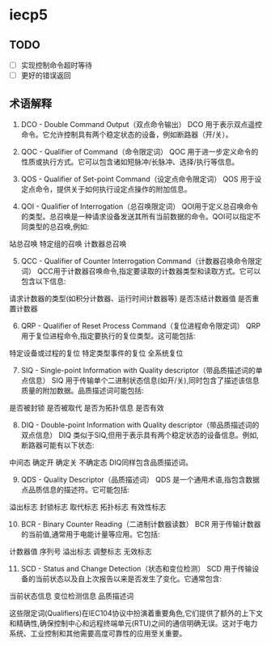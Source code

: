 # iecp5

## TODO

- [ ] 实现控制命令超时等待
- [ ] 更好的错误返回

## 术语解释

1. DCO - Double Command Output（双点命令输出）
DCO 用于表示双点遥控命令。它允许控制具有两个稳定状态的设备，例如断路器（开/关）。

2. QOC - Qualifier of Command（命令限定词）
QOC 用于进一步定义命令的性质或执行方式。它可以包含诸如短脉冲/长脉冲、选择/执行等信息。

3. QOS - Qualifier of Set-point Command（设定点命令限定词）
QOS 用于设定点命令，提供关于如何执行设定点操作的附加信息。

4. QOI - Qualifier of Interrogation（总召唤限定词）
QOI用于定义总召唤命令的类型。总召唤是一种请求设备发送其所有当前数据的命令。QOI可以指定不同类型的总召唤,例如:

站总召唤
特定组的召唤
计数器总召唤

5. QCC - Qualifier of Counter Interrogation Command（计数器召唤命令限定词）
QCC用于计数器召唤命令,指定要读取的计数器类型和读取方式。它可以包含以下信息:

请求计数器的类型(如积分计数器、运行时间计数器等)
是否冻结计数器值
是否重置计数器


6. QRP - Qualifier of Reset Process Command（复位进程命令限定词）
QRP用于复位进程命令,指定要执行的复位类型。这可能包括:

特定设备或过程的复位
特定类型事件的复位
全系统复位

7. SIQ - Single-point Information with Quality descriptor（带品质描述词的单点信息）
SIQ 用于传输单个二进制状态信息(如开/关),同时包含了描述该信息质量的附加数据。品质描述词可能包括:

是否被封锁
是否被取代
是否为拓扑信息
是否有效


8. DIQ - Double-point Information with Quality descriptor（带品质描述词的双点信息）
DIQ 类似于SIQ,但用于表示具有两个稳定状态的设备信息。例如,断路器可能有以下状态:

中间态
确定开
确定关
不确定态
DIQ同样包含品质描述词。


9. QDS - Quality Descriptor（品质描述词）
QDS 是一个通用术语,指包含数据点品质信息的描述符。它可能包括:

溢出标志
封锁标志
取代标志
拓扑标志
有效性标志


10. BCR - Binary Counter Reading（二进制计数器读数）
BCR 用于传输计数器的当前值,通常用于电能计量等应用。它包括:

计数器值
序列号
溢出标志
调整标志
无效标志


11. SCD - Status and Change Detection（状态和变位检测）
SCD 用于传输设备的当前状态以及自上次报告以来是否发生了变化。它通常包含:

当前状态信息
变位检测信息
品质描述词

这些限定词(Qualifiers)在IEC104协议中扮演着重要角色,它们提供了额外的上下文和精确性,确保控制中心和远程终端单元(RTU)之间的通信明确无误。这对于电力系统、工业控制和其他需要高度可靠性的应用至关重要。